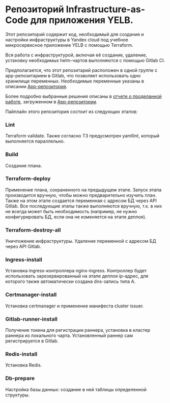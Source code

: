 # Репозиторий Infrastructure-as-Code для приложения YELB.

Этот репозиторий содержит код, необходимый для создания и настройки инфраструктуры в Yandex cloud под учебное микросервисное приложение YELB с помощью Terraform.

Вся работа с инфраструктурой, включая её создание, удаление, установку необходимых helm-чартов выполняются с помощью Gitlab CI.

Предполагается, что этот репозитарий расположен в одной группе с app-репозитарием в Gitlab, что позволяет использовать одно хранилище переменных. Необходимые переменные указаны в описании [App-репозитория](https://github.com/Osmos-GT/slurm-graduation-app).

Более подробно выбранные решения описаны в [отчете о проделанной работе](https://github.com/Osmos-GT/slurm-graduation-app/blob/main/report.md), загруженном в [App-репозитории](https://github.com/Osmos-GT/slurm-graduation-app).

Пайплайн этого репозитория состоит из следующих этапов:

### Lint
Terraform validate. Также согласно ТЗ предусмотрен yamllint, который выполняется параллельно.

### Build
Создание плана.

### Terraform-deploy
Применение плана, сохраненного на предыдущем этапе. Запуск этапа производится вручную, чтобы можно предварительно изучить план. Также на этом этапе создается переменная с адресом БД через API Gitlab.
Все последующие этапы также выполняются вручную, т.к. в них не всегда может быть необходимость (например, не нужно конфигурировать БД, если она не изменяется на этапе деплоя).

### Terraform-destroy-all
Уничтожение инфраструктуры. Удаление переменной с адресом БД через API Gitlab.

### Ingress-install
Установка ingress-контроллера nginx-ingress.
Контроллер будет использовать зарезервированный на этапе деплоя ip-адрес, для которого также автоматически создана dns-запись типа А.

### Certmanager-install
Установка certmanager и применение манифеста cluster issuer.

### Gitlab-runner-install
Получение токена для регистрации раннера, установка в кластер раннера из локального чарта. Установленный раннер сам регистрируется в Gitlab.

### Redis-install
Установка Redis.

### Db-prepare
Настройка базы данных: создание в ней таблицы определенной структуры.
